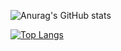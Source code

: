 ![Anurag's GitHub stats](https://github-readme-stats.vercel.app/api?username=qwert45hi&show_icons=true&count_private=true&theme=dark)

[![Top Langs](https://github-readme-stats.vercel.app/api/top-langs/?username=qwert45hi&show_icons=true&count_private=true&theme=dark&layout=compact&langs_count=10)](https://github.com/anuraghazra/github-readme-stats)
